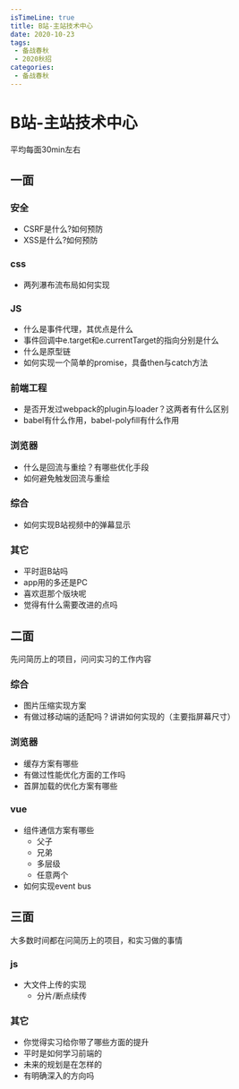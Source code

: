 ```yaml
---
isTimeLine: true
title: B站-主站技术中心
date: 2020-10-23
tags:
 - 备战春秋
 - 2020秋招
categories:
 - 备战春秋
---
```

# B站-主站技术中心

平均每面30min左右
## 一面
### 安全
* CSRF是什么?如何预防
* XSS是什么?如何预防

### css
* 两列瀑布流布局如何实现

### JS
* 什么是事件代理，其优点是什么
* 事件回调中e.target和e.currentTarget的指向分别是什么
* 什么是原型链
* 如何实现一个简单的promise，具备then与catch方法

### 前端工程
* 是否开发过webpack的plugin与loader？这两者有什么区别
* babel有什么作用，babel-polyfill有什么作用

### 浏览器
* 什么是回流与重绘？有哪些优化手段
* 如何避免触发回流与重绘

### 综合
* 如何实现B站视频中的弹幕显示

### 其它
* 平时逛B站吗
* app用的多还是PC
* 喜欢逛那个版块呢
* 觉得有什么需要改进的点吗

## 二面
先问简历上的项目，问问实习的工作内容
### 综合
* 图片压缩实现方案
* 有做过移动端的适配吗？讲讲如何实现的（主要指屏幕尺寸）

### 浏览器
* 缓存方案有哪些
* 有做过性能优化方面的工作吗
* 首屏加载的优化方案有哪些

### vue
* 组件通信方案有哪些
  * 父子
  * 兄弟
  * 多层级
  * 任意两个
* 如何实现event bus

## 三面
大多数时间都在问简历上的项目，和实习做的事情
### js
* 大文件上传的实现
  * 分片/断点续传

### 其它
* 你觉得实习给你带了哪些方面的提升
* 平时是如何学习前端的
* 未来的规划是在怎样的
* 有明确深入的方向吗
